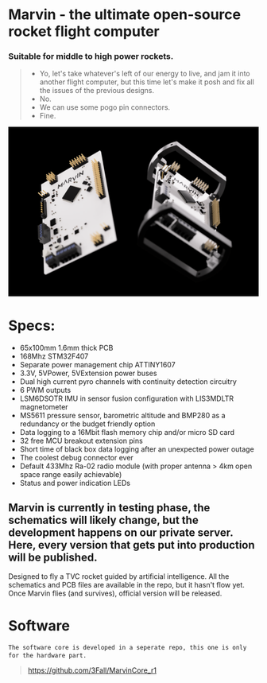 # Marvin - the ultimate open-source rocket flight computer
### Suitable for middle to high power rockets.

>  - Yo, let's take whatever's left of our energy to live, and jam it into another flight computer, 
but this time let's make it posh and fix all the issues of the previous designs.
>  - No.
>  - We can use some pogo pin connectors.
>  - Fine.

![MarvinPic](/MarvinFrontRender1.png)

# Specs:
- 65x100mm 1.6mm thick PCB
- 168Mhz STM32F407
- Separate power management chip ATTINY1607
- 3.3V, 5VPower, 5VExtension power buses
- Dual high current pyro channels with continuity detection circuitry
- 6 PWM outputs
- LSM6DSOTR IMU in sensor fusion configuration with LIS3MDLTR magnetometer
- MS5611 pressure sensor, barometric altitude and BMP280 as a redundancy or the budget friendly option
- Data logging to a 16Mbit flash memory chip and/or micro SD card
- 32 free MCU breakout extension pins
- Short time of black box data logging after an unexpected power outage 
- The coolest debug connector ever
- Default 433Mhz Ra-02 radio module (with proper antenna > 4km open space range easily achievable)
- Status and power indication LEDs

## Marvin is currently in testing phase, the schematics will likely change, but the development happens on our private server. Here, every version that gets put into production will be published.


Designed to fly a TVC rocket guided by artificial intelligence.
All the schematics and PCB files are available in the repo, but it hasn't flow yet. Once Marvin flies (and survives), official version will be released.

# Software

```
The software core is developed in a seperate repo, this one is only for the hardware part.
```
> https://github.com/3Fall/MarvinCore_r1







